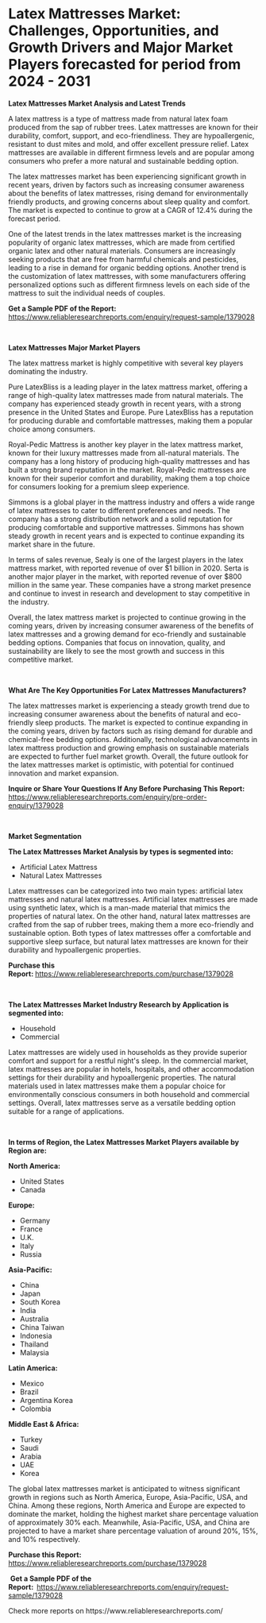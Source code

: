 <p><h1>Latex Mattresses Market: Challenges, Opportunities, and Growth Drivers and Major Market Players forecasted for period from 2024 - 2031</h1></p><p><strong>Latex Mattresses Market Analysis and Latest Trends</strong></p>
<p><p>A latex mattress is a type of mattress made from natural latex foam produced from the sap of rubber trees. Latex mattresses are known for their durability, comfort, support, and eco-friendliness. They are hypoallergenic, resistant to dust mites and mold, and offer excellent pressure relief. Latex mattresses are available in different firmness levels and are popular among consumers who prefer a more natural and sustainable bedding option.</p><p>The latex mattresses market has been experiencing significant growth in recent years, driven by factors such as increasing consumer awareness about the benefits of latex mattresses, rising demand for environmentally friendly products, and growing concerns about sleep quality and comfort. The market is expected to continue to grow at a CAGR of 12.4% during the forecast period.</p><p>One of the latest trends in the latex mattresses market is the increasing popularity of organic latex mattresses, which are made from certified organic latex and other natural materials. Consumers are increasingly seeking products that are free from harmful chemicals and pesticides, leading to a rise in demand for organic bedding options. Another trend is the customization of latex mattresses, with some manufacturers offering personalized options such as different firmness levels on each side of the mattress to suit the individual needs of couples.</p></p>
<p><strong>Get a Sample PDF of the Report:&nbsp;</strong> <a href="https://www.reliableresearchreports.com/enquiry/request-sample/1379028">https://www.reliableresearchreports.com/enquiry/request-sample/1379028</a></p>
<p>&nbsp;</p>
<p><strong>Latex Mattresses Major Market Players</strong></p>
<p><p>The latex mattress market is highly competitive with several key players dominating the industry. </p><p>Pure LatexBliss is a leading player in the latex mattress market, offering a range of high-quality latex mattresses made from natural materials. The company has experienced steady growth in recent years, with a strong presence in the United States and Europe. Pure LatexBliss has a reputation for producing durable and comfortable mattresses, making them a popular choice among consumers.</p><p>Royal-Pedic Mattress is another key player in the latex mattress market, known for their luxury mattresses made from all-natural materials. The company has a long history of producing high-quality mattresses and has built a strong brand reputation in the market. Royal-Pedic mattresses are known for their superior comfort and durability, making them a top choice for consumers looking for a premium sleep experience.</p><p>Simmons is a global player in the mattress industry and offers a wide range of latex mattresses to cater to different preferences and needs. The company has a strong distribution network and a solid reputation for producing comfortable and supportive mattresses. Simmons has shown steady growth in recent years and is expected to continue expanding its market share in the future.</p><p>In terms of sales revenue, Sealy is one of the largest players in the latex mattress market, with reported revenue of over $1 billion in 2020. Serta is another major player in the market, with reported revenue of over $800 million in the same year. These companies have a strong market presence and continue to invest in research and development to stay competitive in the industry. </p><p>Overall, the latex mattress market is projected to continue growing in the coming years, driven by increasing consumer awareness of the benefits of latex mattresses and a growing demand for eco-friendly and sustainable bedding options. Companies that focus on innovation, quality, and sustainability are likely to see the most growth and success in this competitive market.</p></p>
<p>&nbsp;</p>
<p><strong>What Are The Key Opportunities For Latex Mattresses Manufacturers?</strong></p>
<p><p>The latex mattresses market is experiencing a steady growth trend due to increasing consumer awareness about the benefits of natural and eco-friendly sleep products. The market is expected to continue expanding in the coming years, driven by factors such as rising demand for durable and chemical-free bedding options. Additionally, technological advancements in latex mattress production and growing emphasis on sustainable materials are expected to further fuel market growth. Overall, the future outlook for the latex mattresses market is optimistic, with potential for continued innovation and market expansion.</p></p>
<p><strong>Inquire or Share Your Questions If Any Before Purchasing This Report:</strong> <a href="https://www.reliableresearchreports.com/enquiry/pre-order-enquiry/1379028">https://www.reliableresearchreports.com/enquiry/pre-order-enquiry/1379028</a></p>
<p>&nbsp;</p>
<p><strong>Market Segmentation</strong></p>
<p><strong>The Latex Mattresses Market Analysis by types is segmented into:</strong></p>
<p><ul><li>Artificial Latex Mattress</li><li>Natural Latex Mattresses</li></ul></p>
<p><p>Latex mattresses can be categorized into two main types: artificial latex mattresses and natural latex mattresses. Artificial latex mattresses are made using synthetic latex, which is a man-made material that mimics the properties of natural latex. On the other hand, natural latex mattresses are crafted from the sap of rubber trees, making them a more eco-friendly and sustainable option. Both types of latex mattresses offer a comfortable and supportive sleep surface, but natural latex mattresses are known for their durability and hypoallergenic properties.</p></p>
<p><strong>Purchase this Report:&nbsp;</strong><a href="https://www.reliableresearchreports.com/purchase/1379028">https://www.reliableresearchreports.com/purchase/1379028</a></p>
<p>&nbsp;</p>
<p><strong>The Latex Mattresses Market Industry Research by Application is segmented into:</strong></p>
<p><ul><li>Household</li><li>Commercial</li></ul></p>
<p><p>Latex mattresses are widely used in households as they provide superior comfort and support for a restful night's sleep. In the commercial market, latex mattresses are popular in hotels, hospitals, and other accommodation settings for their durability and hypoallergenic properties. The natural materials used in latex mattresses make them a popular choice for environmentally conscious consumers in both household and commercial settings. Overall, latex mattresses serve as a versatile bedding option suitable for a range of applications.</p></p>
<p>&nbsp;</p>
<p><strong>In terms of Region, the Latex Mattresses Market Players available by Region are:</strong></p>
<p>
    <p> <strong> North America: </strong>
        <ul>
            <li>United States</li>
            <li>Canada</li>
        </ul>
        </p> 
    <p> <strong> Europe: </strong>
        <ul>
            <li>Germany</li>
            <li>France</li>
            <li>U.K.</li>
            <li>Italy</li>
            <li>Russia</li>
        </ul>
        </p> 
    <p> <strong> Asia-Pacific: </strong>
        <ul>
            <li>China</li>
            <li>Japan</li>
            <li>South Korea</li>
            <li>India</li>
            <li>Australia</li>
            <li>China Taiwan</li>
            <li>Indonesia</li>
            <li>Thailand</li>
            <li>Malaysia</li>
        </ul>
        </p> 
    <p> <strong> Latin America: </strong>
        <ul>
            <li>Mexico</li>
            <li>Brazil</li>
            <li>Argentina Korea</li>
            <li>Colombia</li>
        </ul>
        </p> 
    <p> <strong> Middle East & Africa: </strong>
        <ul>
            <li>Turkey</li>
            <li>Saudi</li>
            <li>Arabia</li>
            <li>UAE</li>
            <li>Korea</li>
        </ul>
    </p>
    </p>
<p><p>The global latex mattresses market is anticipated to witness significant growth in regions such as North America, Europe, Asia-Pacific, USA, and China. Among these regions, North America and Europe are expected to dominate the market, holding the highest market share percentage valuation of approximately 30% each. Meanwhile, Asia-Pacific, USA, and China are projected to have a market share percentage valuation of around 20%, 15%, and 10% respectively.</p></p>
<p><strong>Purchase this Report: </strong><a href="https://www.reliableresearchreports.com/purchase/1379028">https://www.reliableresearchreports.com/purchase/1379028</a></p>
<p>&nbsp;<strong>Get a Sample PDF of the Report:&nbsp;&nbsp;</strong><a href="https://www.reliableresearchreports.com/enquiry/request-sample/1379028">https://www.reliableresearchreports.com/enquiry/request-sample/1379028</a></p>
<p><strong></strong></p>
<p>Check more reports on https://www.reliableresearchreports.com/</p>